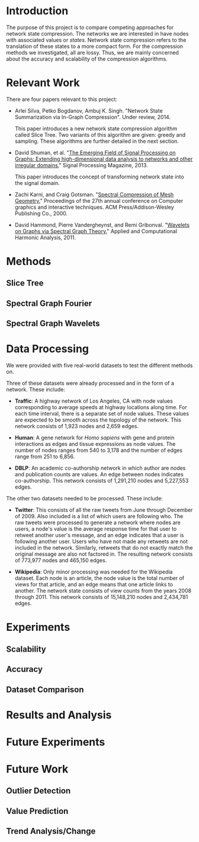 # Introduction

The purpose of this project is to compare competing approaches for network state
compression. The networks we are interested in have nodes with associated values
or *states*. Network state compression refers to the translation of these
states to a more compact form. For the compression methods we investigated, all
are lossy. Thus, we are mainly concerned about the accuracy and scalability of
the compression algorithms.

# Relevant Work

There are four papers relevant to this project:

 * Arlei Silva, Petko Bogdanov, Ambuj K. Singh. "Network State Summarization via
   In-Graph Compression". Under review, 2014.
   
    This paper introduces a new network state compression algorithm called Slice
    Tree. Two variants of this algorithm are given: greedy and sampling. These
    algorithms are further detailed in the next section.

 * David Shuman, et al. "[The Emerging Field of Signal Processing on Graphs:
   Extending high-dimensional data analysis to networks and other irregular
   domains.][signals]" Signal Processing Magazine, 2013.

    This paper introduces the concept of transforming network state into the
    signal domain.

 * Zachi Karni, and Craig Gotsman. "[Spectral Compression of Mesh
   Geometry.][spectral]" Proceedings of the 27th annual conference on Computer
   graphics and interactive techniques. ACM Press/Addison-Wesley Publishing Co.,
   2000.

 * David Hammond, Pierre Vandergheynst, and Remi Gribonval. "[Wavelets on Graphs
   via Spectral Graph Theory.][wavelets]" Applied and Computational Harmonic
   Analysis, 2011.

[signals]: http://dx.doi.org/10.1109/MSP.2012.2235192
[spectral]: http://dx.doi.org/10.1145/344779.344924
[wavelets]: http://dx.doi.org/10.1016/j.acha.2010.04.005

# Methods

## Slice Tree

## Spectral Graph Fourier

## Spectral Graph Wavelets

# Data Processing

We were provided with five real-world datasets to test the different methods on.

Three of these datasets were already processed and in the form of a network.
These include:

 * **Traffic**: A highway network of Los Angeles, CA with node values
   corresponding to average speeds at highway locations along time. For each
   time interval, there is a separate set of node values. These values are
   expected to be smooth across the topology of the network. This network
   consists of 1,923 nodes and 2,659 edges.

 * **Human**: A gene network for *Homo sapiens* with gene and protein
   interactions as edges and tissue expressions as node values. The number of
   nodes ranges from 540 to 3,178 and the number of edges range from 251 to
   6,856.

 * **DBLP**: An academic co-authorship network in which author are nodes and
   publication counts are values. An edge between nodes indicates co-authorship.
   This network consists of 1,291,210 nodes and 5,227,553 edges.

The other two datasets needed to be processed. These include:

 * **Twitter**: This consists of all the raw tweets from June through December
   of 2009. Also included is a list of which users are following who. The raw
   tweets were processed to generate a network where nodes are users, a node's
   value is the average response time for that user to retweet another user's
   message, and an edge indicates that a user is following another user. Users
   who have not made any retweets are not included in the network. Similarly,
   retweets that do not exactly match the original message are also not factored
   in. The resulting network consists of 773,977 nodes and 465,150 edges.

 * **Wikipedia**: Only minor processing was needed for the Wikipedia dataset.
   Each node is an article, the node value is the total number of views for that
   article, and an edge means that one article links to another. The network
   state consists of view counts from the years 2008 through 2011. This network
   consists of 15,148,210 nodes and 2,434,781 edges.

# Experiments

## Scalability

## Accuracy

## Dataset Comparison

# Results and Analysis

# Future Experiments

# Future Work

## Outlier Detection

## Value Prediction

## Trend Analysis/Change
